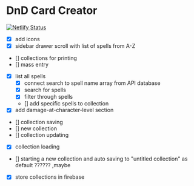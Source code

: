 # DnD Card Creator

[![Netlify Status](https://api.netlify.com/api/v1/badges/0d54f1d6-c71b-4eb0-8d36-bf4d5733bb03/deploy-status)](https://app.netlify.com/sites/dnd-card-creator/deploys)

- [x] add icons
- [x] sidebar drawer scroll with list of spells from A-Z
- [] collections for printing
- [] mass entry
- [x] list all spells
  - [x] connect search to spell name array from API database
  - [x] search for spells
  - [x] filter through spells
  - [] add specific spells to collection
- [x] add damage-at-character-level section

- [] collection saving
- [] new collection
- [] collection updating
- [x] collection loading
- [] starting a new collection and auto saving to "untitled collection" as default ?????? ,maybe
- [x] store collections in firebase

